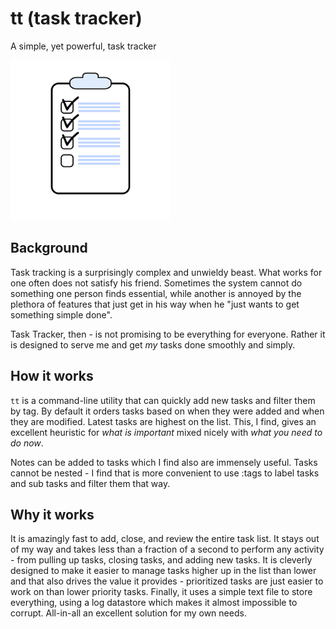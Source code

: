 # tt (task tracker)

A simple, yet powerful, task tracker

![icon](./icon.png)

## Background

Task tracking is a surprisingly complex and unwieldy beast. What works for one often does not satisfy his friend.
Sometimes the system cannot do something one person finds essential, while another is annoyed by the plethora of
features that just get in his way when he "just wants to get something simple done".

Task Tracker, then - is not promising to be everything for everyone. Rather it is designed to serve me and get
_my_ tasks done smoothly and simply.

## How it works

`tt` is a command-line utility that can quickly add new tasks and filter them by tag. By default it orders tasks
based on when they were added and when they are modified. Latest tasks are highest on the list. This, I find, gives
an excellent heuristic for _what is important_ mixed nicely with _what you need to do *now*_.

Notes can be added to tasks which I find also are immensely useful. Tasks cannot be nested - I find that is more
convenient to use :tags to label tasks and sub tasks and filter them that way.

## Why it works

It is amazingly fast to add, close, and review the entire task list. It stays out of my way and takes less than a
fraction of a second to perform any activity - from pulling up tasks, closing tasks, and adding new tasks. It is
cleverly designed to make it easier to manage tasks higher up in the list than lower and that also drives the
value it provides - prioritized tasks are just easier to work on than lower priority tasks. Finally, it uses a
simple text file to store everything, using a log datastore which makes it almost impossible to corrupt. All-in-all
an excellent solution for my own needs.

